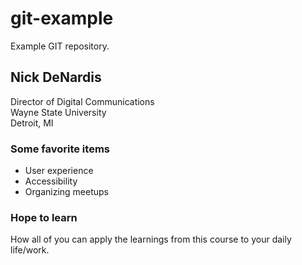 # git-example

Example GIT repository.

## Nick DeNardis

Director of Digital Communications  
Wayne State University  
Detroit, MI

### Some favorite items

* User experience
* Accessibility
* Organizing meetups

### Hope to learn

How all of you can apply the learnings from this course to your daily life/work.
